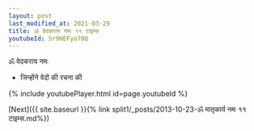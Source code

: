 ```yaml
---
layout: post
last_modified_at: 2021-03-29
title: ॐ वेदकराय नमः ११ टाइम्स
youtubeId: Sr9HEFyo70Q
---
```

 
 
 ॐ वेदकराय नमः  
 
 -  जिन्होंने वेदों की रचना की 
 
  
 
  
 
 
 
 
 
 


{% include youtubePlayer.html id=page.youtubeId %}
 
[Next]({{ site.baseurl }}{% link  split1/_posts/2013-10-23-ॐ मातृकार्य नमः ११ टाइम्स.md%})
 
